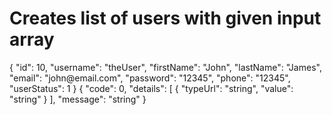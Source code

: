 # Creates list of users with given input array

<!--If an operation has a few responses, you can specify samples to each of them. 
Each sample will fo into a separate tab.-->

<api-endpoint openapi-path="./../openapi.yaml" endpoint="/user/createWithList" method="post">
    <response type="200">
        <sample>
        {
          "id": 10,
          "username": "theUser",
          "firstName": "John",
          "lastName": "James",
          "email": "john@email.com",
          "password": "12345",
          "phone": "12345",
          "userStatus": 1
        }
        </sample>
    </response>
<response type="400">
    <sample>
        {
          "code": 0,
          "details": [
            {
              "typeUrl": "string",
              "value": "string"
            }
          ],
          "message": "string"
        }
    </sample>
</response>
</api-endpoint>
